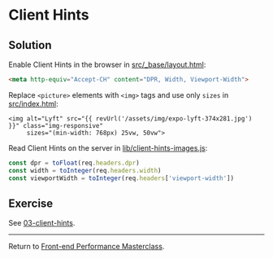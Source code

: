 # Client Hints

## Solution

Enable Client Hints in the browser in [src/_base/layout.html](src/_base/layout.html):

```html
<meta http-equiv="Accept-CH" content="DPR, Width, Viewport-Width">
```

Replace `<picture>` elements with `<img>` tags and use only `sizes` in [src/index.html](src/index.html):

```twig
<img alt="Lyft" src="{{ revUrl('/assets/img/expo-lyft-374x281.jpg') }}" class="img-responsive"
     sizes="(min-width: 768px) 25vw, 50vw">
```

Read Client Hints on the server in [lib/client-hints-images.js](lib/client-hints-images.js):

```js
const dpr = toFloat(req.headers.dpr)
const width = toInteger(req.headers.width)
const viewportWidth = toInteger(req.headers['viewport-width'])
```


## Exercise

See [03-client-hints](https://github.com/voorhoede/performance-masterclass-2017-10/tree/03-client-hints).

---

Return to [Front-end Performance Masterclass](https://github.com/voorhoede/performance-masterclass-2017-10).